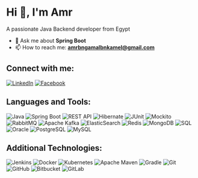 # Hi 👋, I'm Amr
A passionate Java Backend developer from Egypt  
 
- 💬 Ask me about **Spring Boot**  
- 📫 How to reach me: **amrbngamalbnkamel@gmail.com**

## Connect with me:
[![LinkedIn](https://img.shields.io/badge/LinkedIn-0077B5?style=for-the-badge&logo=linkedin&logoColor=white)](https://www.linkedin.com/in/amr-gamal-038261292?utm_source=share&utm_campaign=share_via&utm_content=profile&utm_medium=android_app)
[![Facebook](https://img.shields.io/badge/Facebook-1877F2?style=for-the-badge&logo=facebook&logoColor=white)](https://www.facebook.com/profile.php?id=100024925287147)

## Languages and Tools:
![Java](https://img.shields.io/badge/Java-%23F7DF1E.svg?style=for-the-badge&logo=java&logoColor=white)
![Spring Boot](https://img.shields.io/badge/Spring%20Boot-%236DB33F.svg?style=for-the-badge&logo=springboot&logoColor=white)
![REST API](https://img.shields.io/badge/REST%20API-%234B77BE.svg?style=for-the-badge&logo=swagger&logoColor=white)
![Hibernate](https://img.shields.io/badge/Hibernate-%234E8C2D.svg?style=for-the-badge&logo=hibernate&logoColor=white)
![JUnit](https://img.shields.io/badge/JUnit-%23D1003A.svg?style=for-the-badge&logo=junit&logoColor=white)
![Mockito](https://img.shields.io/badge/Mockito-%23D8F2D2.svg?style=for-the-badge&logo=mockito&logoColor=black)
![RabbitMQ](https://img.shields.io/badge/RabbitMQ-%23FF6600.svg?style=for-the-badge&logo=rabbitmq&logoColor=white)
![Apache Kafka](https://img.shields.io/badge/Apache%20Kafka-%23231F20.svg?style=for-the-badge&logo=apachekafka&logoColor=white)
![ElasticSearch](https://img.shields.io/badge/ElasticSearch-%23005571.svg?style=for-the-badge&logo=elasticsearch&logoColor=white)
![Redis](https://img.shields.io/badge/Redis-%23DC382D.svg?style=for-the-badge&logo=redis&logoColor=white)
![MongoDB](https://img.shields.io/badge/MongoDB-%2347A248.svg?style=for-the-badge&logo=mongodb&logoColor=white)
![SQL](https://img.shields.io/badge/SQL-%234F5B93.svg?style=for-the-badge&logo=sql&logoColor=white)
![Oracle](https://img.shields.io/badge/Oracle-%23F80000.svg?style=for-the-badge&logo=oracle&logoColor=white)
![PostgreSQL](https://img.shields.io/badge/PostgreSQL-%233C8295.svg?style=for-the-badge&logo=postgresql&logoColor=white)
![MySQL](https://img.shields.io/badge/MySQL-%234479A1.svg?style=for-the-badge&logo=mysql&logoColor=white)


## Additional Technologies:

![Jenkins](https://img.shields.io/badge/Jenkins-%23D24939.svg?style=for-the-badge&logo=jenkins&logoColor=white)
![Docker](https://img.shields.io/badge/Docker-%232496ED.svg?style=for-the-badge&logo=docker&logoColor=white)
![Kubernetes](https://img.shields.io/badge/Kubernetes-%233C78C0.svg?style=for-the-badge&logo=kubernetes&logoColor=white)
![Apache Maven](https://img.shields.io/badge/Apache%20Maven-%236C1F1F.svg?style=for-the-badge&logo=apachemaven&logoColor=white)
![Gradle](https://img.shields.io/badge/Gradle-%230C9D59.svg?style=for-the-badge&logo=gradle&logoColor=white)
![Git](https://img.shields.io/badge/Git-%23F05033.svg?style=for-the-badge&logo=git&logoColor=white)
![GitHub](https://img.shields.io/badge/GitHub-%23181717.svg?style=for-the-badge&logo=github&logoColor=white)
![Bitbucket](https://img.shields.io/badge/Bitbucket-%230047B3.svg?style=for-the-badge&logo=bitbucket&logoColor=white)
![GitLab](https://img.shields.io/badge/GitLab-%23FC6D26.svg?style=for-the-badge&logo=gitlab&logoColor=white)
